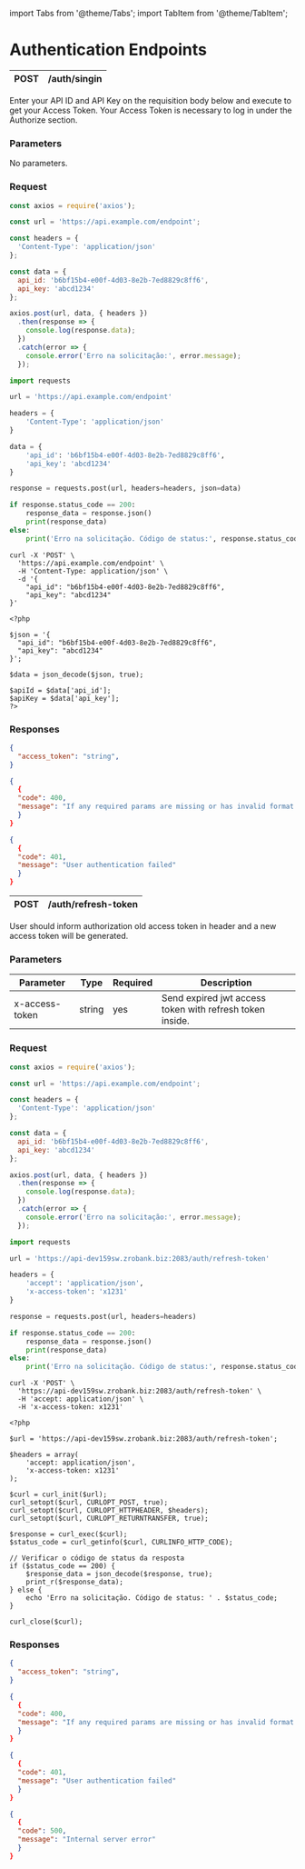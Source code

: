 import Tabs from '@theme/Tabs';
import TabItem from '@theme/TabItem';

# Authentication Endpoints

| POST      | /auth/singin |
| --------- | ----------- |

Enter your API ID and API Key on the requisition body below and execute to get your Access Token. Your Access Token is necessary to log in under the Authorize section.

### Parameters

No parameters.

### Request

<Tabs>
<TabItem value="js" label="NodeJS">

```js title=Axios
const axios = require('axios');

const url = 'https://api.example.com/endpoint';

const headers = {
  'Content-Type': 'application/json'
};

const data = {
  api_id: 'b6bf15b4-e00f-4d03-8e2b-7ed8829c8ff6',
  api_key: 'abcd1234'
};

axios.post(url, data, { headers })
  .then(response => {
    console.log(response.data);
  })
  .catch(error => {
    console.error('Erro na solicitação:', error.message);
  });

```
</TabItem>
<TabItem value="py" label="Python">

```python title=Requests
import requests

url = 'https://api.example.com/endpoint'

headers = {
    'Content-Type': 'application/json'
}

data = {
    'api_id': 'b6bf15b4-e00f-4d03-8e2b-7ed8829c8ff6',
    'api_key': 'abcd1234'
}

response = requests.post(url, headers=headers, json=data)

if response.status_code == 200:
    response_data = response.json()
    print(response_data)
else:
    print('Erro na solicitação. Código de status:', response.status_code)

```
</TabItem>
<TabItem value="shell" label="Shell">

```shell title=CURL
curl -X 'POST' \
  'https://api.example.com/endpoint' \
  -H 'Content-Type: application/json' \
  -d '{
    "api_id": "b6bf15b4-e00f-4d03-8e2b-7ed8829c8ff6",
    "api_key": "abcd1234"
}'
```
</TabItem>
<TabItem value="php" label="PHP">

```shell title=CURL
<?php

$json = '{
  "api_id": "b6bf15b4-e00f-4d03-8e2b-7ed8829c8ff6",
  "api_key": "abcd1234"
}';

$data = json_decode($json, true);

$apiId = $data['api_id'];
$apiKey = $data['api_key'];
?>

```
</TabItem>
</Tabs>


### Responses

<Tabs>
<TabItem value="200" label="200">

```json  title=/auth/singin
{
  "access_token": "string",
}
```
</TabItem>
<TabItem value="400" label="400">

```json  title=/auth/singin
{
  {
  "code": 400,
  "message": "If any required params are missing or has invalid format or type."
  }
}
```
</TabItem>
<TabItem value="401" label="401">

```json  title=/auth/singin
{
  {
  "code": 401,
  "message": "User authentication failed"
  }
}
```
</TabItem>
</Tabs>

| POST      | /auth/refresh-token|
| --------- | ----------- |

User should inform authorization old access token in header and a new access token will be generated.

### Parameters

| Parameter | Type | Required | Description |
| --- | --- | --- | --- |
| x-access-token | string | yes | Send expired jwt access token with refresh token inside. |

### Request

<Tabs>
<TabItem value="js" label="NodeJS">

```js title=Axios
const axios = require('axios');

const url = 'https://api.example.com/endpoint';

const headers = {
  'Content-Type': 'application/json'
};

const data = {
  api_id: 'b6bf15b4-e00f-4d03-8e2b-7ed8829c8ff6',
  api_key: 'abcd1234'
};

axios.post(url, data, { headers })
  .then(response => {
    console.log(response.data);
  })
  .catch(error => {
    console.error('Erro na solicitação:', error.message);
  });
```
</TabItem>
<TabItem value="py" label="Python">

```python title=Requests
import requests

url = 'https://api-dev159sw.zrobank.biz:2083/auth/refresh-token'

headers = {
    'accept': 'application/json',
    'x-access-token': 'x1231'
}

response = requests.post(url, headers=headers)

if response.status_code == 200:
    response_data = response.json()
    print(response_data)
else:
    print('Erro na solicitação. Código de status:', response.status_code)

```
</TabItem>
<TabItem value="shell" label="Shell">

```shell title=CURL
curl -X 'POST' \
  'https://api-dev159sw.zrobank.biz:2083/auth/refresh-token' \
  -H 'accept: application/json' \
  -H 'x-access-token: x1231'
```
</TabItem>
<TabItem value="php" label="PHP">

```shell title=CURL
<?php

$url = 'https://api-dev159sw.zrobank.biz:2083/auth/refresh-token';

$headers = array(
    'accept: application/json',
    'x-access-token: x1231'
);

$curl = curl_init($url);
curl_setopt($curl, CURLOPT_POST, true);
curl_setopt($curl, CURLOPT_HTTPHEADER, $headers);
curl_setopt($curl, CURLOPT_RETURNTRANSFER, true);

$response = curl_exec($curl);
$status_code = curl_getinfo($curl, CURLINFO_HTTP_CODE);

// Verificar o código de status da resposta
if ($status_code == 200) {
    $response_data = json_decode($response, true);
    print_r($response_data);
} else {
    echo 'Erro na solicitação. Código de status: ' . $status_code;
}

curl_close($curl);
```
</TabItem>
</Tabs>

### Responses

<Tabs>
<TabItem value="200" label="200">

```json  title=/auth/refresh-token
{
  "access_token": "string",
}
```
</TabItem>
<TabItem value="400" label="400">

```json  title=/auth/refresh-token
{
  {
  "code": 400,
  "message": "If any required params are missing or has invalid format or type."
  }
}
```
</TabItem>
<TabItem value="401" label="401">

```json  title=/auth/refresh-token
{
  {
  "code": 401,
  "message": "User authentication failed"
  }
}
```
</TabItem>
<TabItem value="500" label="500">

```json  title=/auth/refresh-token
{
  {
  "code": 500,
  "message": "Internal server error"
  }
}
```
</TabItem>
</Tabs>